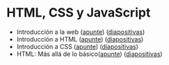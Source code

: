 # HTML, CSS y JavaScript

- Introducción a la web ([apunte](/1-html-css-js/0-intro-web.md)) (<a href="diapositivas/1a-intro-web.html">diapositivas</a>)
- Introducción a HTML ([apunte](/1-html-css-js/1-intro-html.md)) (<a href="diapositivas/1b-intro-html.html">diapositivas</a>)
- Introducción a CSS ([apunte](/1-html-css-js/2-intro-css.md)) (<a href="diapositivas/1c-intro-css.html">diapositivas</a>)
- HTML: Más allá de lo básico([apunte](/1-html-css-js/3-html-mas-alla-basico.md)) (<a href="diapositivas/1d-html-mas-alla-basico.html">diapositivas</a>)
